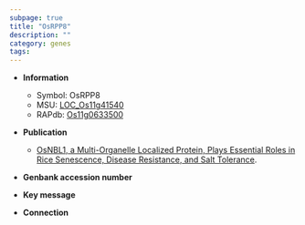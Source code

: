 ```yaml
---
subpage: true
title: "OsRPP8"
description: ""
category: genes
tags: 
---
```


* **Information**  
    + Symbol: OsRPP8  
    + MSU: [LOC_Os11g41540](http://rice.plantbiology.msu.edu/cgi-bin/ORF_infopage.cgi?orf=LOC_Os11g41540)  
    + RAPdb: [Os11g0633500](http://rapdb.dna.affrc.go.jp/viewer/gbrowse_details/irgsp1?name=Os11g0633500)  

* **Publication**  
    + [OsNBL1, a Multi-Organelle Localized Protein, Plays Essential Roles in Rice Senescence, Disease Resistance, and Salt Tolerance](N+Y).

* **Genbank accession number**  

* **Key message**  

* **Connection**  



